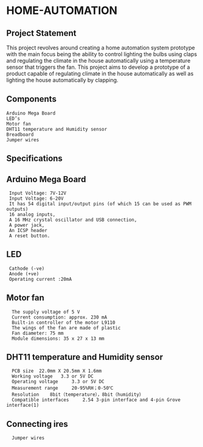 # HOME-AUTOMATION

## Project Statement
  This project revolves around creating a home automation system prototype with the main focus being the ability to control lighting the bulbs using claps and regulating    the climate in the house automatically using a temperature sensor that triggers the fan. 
  This project aims to develop a prototype of a product capable of regulating climate in the house automatically as well as lighting the house automatically by clapping.

## Components
    Arduino Mega Board
    LED’s
    Motor fan
    DHT11 temperature and Humidity sensor
    Breadboard
    Jumper wires

## Specifications
   ## Arduino Mega Board
     Input Voltage: 7V-12V
     Input Voltage: 6-20V
     It has 54 digital input/output pins (of which 15 can be used as PWM outputs)
     16 analog inputs, 
     A 16 MHz crystal oscillator and USB connection, 
     A power jack,
     An ICSP header
     A reset button.
     
   ## LED
     Cathode (-ve)
     Anode (+ve)
     Operating current :20mA
     
   ## Motor fan
      The supply voltage of 5 V
      Current consumption: approx. 230 mA
      Built-in controller of the motor L9110
      The wings of the fan are made of plastic
      Fan diameter: 75 mm
      Module dimensions: 35 x 27 x 13 mm
      
   ## DHT11 temperature and Humidity sensor
      PCB size 	22.0mm X 20.5mm X 1.6mm
      Working voltage 	3.3 or 5V DC
      Operating voltage 	3.3 or 5V DC
      Measurement range 	20-95%RH；0-50℃
      Resolution 	8bit（temperature），8bit（humidity）
      Compatible interfaces 	2.54 3-pin interface and 4-pin Grove interface(1)
      
   ## Connecting ires
      Jumper wires
